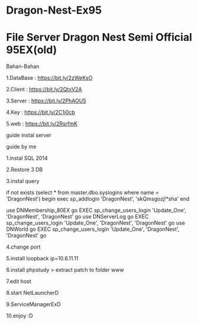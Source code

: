 # Dragon-Nest-Ex95

File Server Dragon Nest Semi Official 95EX(old)
========================
Bahan-Bahan

1.DataBase : https://bit.ly/2zWeKsO

2.Client : https://bit.ly/2QtxV2A

3.Server : https://bit.ly/2PhAOU5

4.Key : https://bit.ly/2C1j0cb

5.web : https://bit.ly/2RsrfmK

guide instal server

guide by me

1.instal SQL 2014

2.Restore 3 DB

3.instal query


if not exists (select * from master.dbo.syslogins where name = 'DragonNest') 
begin 
exec sp_addlogin 'DragonNest', 'skQmsgozj!*sha' 
end

use DNMembership_80EX
go
EXEC sp_change_users_login 'Update_One', 'DragonNest', 'DragonNest'
go
use DNServerLog
go
EXEC sp_change_users_login 'Update_One', 'DragonNest', 'DragonNest'
go
use DNWorld
go
EXEC sp_change_users_login 'Update_One', 'DragonNest', 'DragonNest'
go

4.change port

5.install loopback ip=10.6.11.11

6.install phpstudy > extract patch to folder www

7.edit host

8.start NetLauncherD

9.ServiceManagerExD

10.enjoy :D
